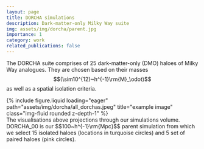 ```yaml
---
layout: page
title: DORCHA simulations
description: Dark-matter-only Milky Way suite
img: assets/img/dorcha/parent.jpg
importance: 1
category: work
related_publications: false
---
```

<script src="https://polyfill.io/v3/polyfill.min.js?features=es6"></script>
<script id="MathJax-script" async
        src="https://cdn.jsdelivr.net/npm/mathjax@3/es5/tex-mml-chtml.js">
</script>

The DORCHA suite comprises of 25 dark-matter-only (DMO) haloes of Milky Way analogues. They are chosen based on their masses $$(\sim10^{12}~h^{-1}\rm{M}_\odot)$$ as well as a spatial isolation criteria.

<div class="row">
    <div class="col-sm mt-3 mt-md-0">
        {% include figure.liquid loading="eager" path="assets/img/dorcha/all_dorchas.jpeg" title="example image" class="img-fluid rounded z-depth-1" %}
    </div>
</div>
The visualisations above projections through our simulations volume. DORCHA_00 is our $$100~h^{-1}\rm{Mpc}$$ parent simulation from which we select 15 isolated haloes (locations in turquoise circles) and 5 set of paired haloes (pink circles).
